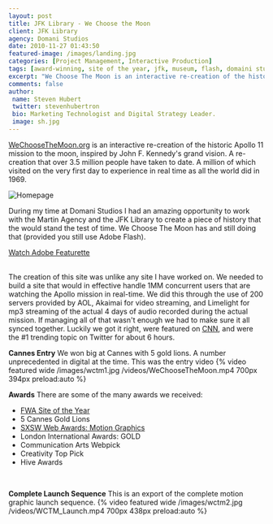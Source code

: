 ```yaml
---
layout: post
title: JFK Library - We Choose the Moon
client: JFK Library
agency: Domani Studios
date: 2010-11-27 01:43:50
featured-image: /images/landing.jpg
categories: [Project Management, Interactive Production]
tags: [award-winning, site of the year, jfk, museum, flash, domaini studios]
excerpt: "We Choose The Moon is an interactive re-creation of the historic Apollo 11 mission to the moon, inspired by John F. Kennedy's grand vision. A re-creation that over 3.5 million people have taken to date. A million of which visited on the very first day to experience in real time as all the world did in 1969."
comments: false
author: 
 name: Steven Hubert
 twitter: stevenhubertron
 bio: Marketing Technologist and Digital Strategy Leader.
 image: sh.jpg
---
```



[WeChooseTheMoon.org](http://www.wechoosethemoon.org) is an interactive re-creation of the historic Apollo 11 mission to the moon, inspired by John F. Kennedy's grand vision. A re-creation that over 3.5 million people have taken to date. A million of which visited on the very first day to experience in real time as all the world did in 1969.

![Homepage](/images/moon1.jpg)

During my time at Domani Studios I had an amazing opportunity to work with the Martin Agency and the JFK Library to create a piece of history that the would stand the test of time. We Choose The Moon has and still doing that (provided you still use Adobe Flash).

[Watch Adobe Featurette](http://tv.adobe.com/en/watch/traditional-media-in-transition/domani-studios-we-choose-the-moon/)<br /><br />

The creation of this site was unlike any site I have worked on. We needed to build a site that would in effective handle 1MM concurrent users that are watching the Apollo mission in real-time. We did this through the use of 200 servers provided by AOL, Akaimai for video streaming, and Limelight for mp3 streaming of the actual 4 days of audio recorded during the actual mission. If managing all of that wasn't enough we had to make sure it all synced together. Luckily we got it right, were featured on [CNN](http://www.youtube.com/watch?v=K_iQfqqILUQ), and were the #1 trending topic on Twitter for about 6 hours.

**Cannes Entry**
We won big at Cannes with 5 gold lions. A number unprecedented in digital at the time. This was the entry video
{% video featured wide /images/wctm1.jpg /videos/WeChooseTheMoon.mp4 700px 394px preload:auto %}
<br />

**Awards**
There are some of the many awards we received: 

- [FWA Site of the Year](http://www.thefwa.com/site/we-choose-the-moon?c=SOTYPCA)<br />
- 5 Cannes Gold Lions<br />
- [SXSW Web Awards: Motion Graphics](http://sxsw.com/interactive/awards/past-winners)<br />
- London International Awards: GOLD<br />
- Communication Arts Webpick<br />
- Creativity Top Pick<br />
- Hive Awards<br />

<br />

**Complete Launch Sequence**
This is an export of the complete motion graphic launch sequence.
{% video featured wide /images/wctm2.jpg /videos/WCTM_Launch.mp4 700px 438px preload:auto %}
